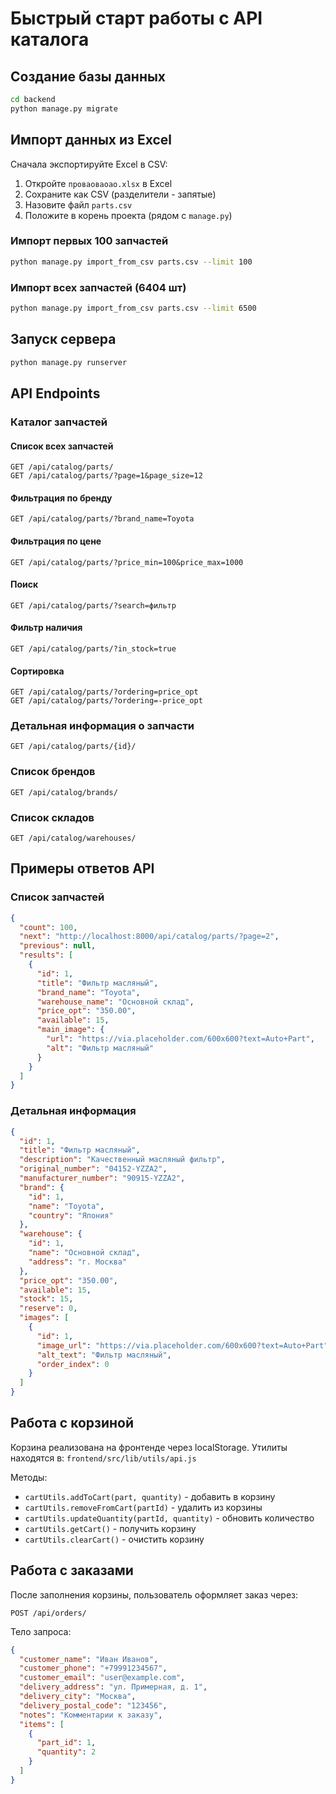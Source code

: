 # Быстрый старт работы с API каталога

## Создание базы данных

```bash
cd backend
python manage.py migrate
```

## Импорт данных из Excel

Сначала экспортируйте Excel в CSV:

1. Откройте `проваоваоао.xlsx` в Excel
2. Сохраните как CSV (разделители - запятые)
3. Назовите файл `parts.csv`
4. Положите в корень проекта (рядом с `manage.py`)

### Импорт первых 100 запчастей

```bash
python manage.py import_from_csv parts.csv --limit 100
```

### Импорт всех запчастей (6404 шт)

```bash
python manage.py import_from_csv parts.csv --limit 6500
```

## Запуск сервера

```bash
python manage.py runserver
```

## API Endpoints

### Каталог запчастей

#### Список всех запчастей
```http
GET /api/catalog/parts/
GET /api/catalog/parts/?page=1&page_size=12
```

#### Фильтрация по бренду
```http
GET /api/catalog/parts/?brand_name=Toyota
```

#### Фильтрация по цене
```http
GET /api/catalog/parts/?price_min=100&price_max=1000
```

#### Поиск
```http
GET /api/catalog/parts/?search=фильтр
```

#### Фильтр наличия
```http
GET /api/catalog/parts/?in_stock=true
```

#### Сортировка
```http
GET /api/catalog/parts/?ordering=price_opt
GET /api/catalog/parts/?ordering=-price_opt
```

### Детальная информация о запчасти
```http
GET /api/catalog/parts/{id}/
```

### Список брендов
```http
GET /api/catalog/brands/
```

### Список складов
```http
GET /api/catalog/warehouses/
```

## Примеры ответов API

### Список запчастей
```json
{
  "count": 100,
  "next": "http://localhost:8000/api/catalog/parts/?page=2",
  "previous": null,
  "results": [
    {
      "id": 1,
      "title": "Фильтр масляный",
      "brand_name": "Toyota",
      "warehouse_name": "Основной склад",
      "price_opt": "350.00",
      "available": 15,
      "main_image": {
        "url": "https://via.placeholder.com/600x600?text=Auto+Part",
        "alt": "Фильтр масляный"
      }
    }
  ]
}
```

### Детальная информация
```json
{
  "id": 1,
  "title": "Фильтр масляный",
  "description": "Качественный масляный фильтр",
  "original_number": "04152-YZZA2",
  "manufacturer_number": "90915-YZZA2",
  "brand": {
    "id": 1,
    "name": "Toyota",
    "country": "Япония"
  },
  "warehouse": {
    "id": 1,
    "name": "Основной склад",
    "address": "г. Москва"
  },
  "price_opt": "350.00",
  "available": 15,
  "stock": 15,
  "reserve": 0,
  "images": [
    {
      "id": 1,
      "image_url": "https://via.placeholder.com/600x600?text=Auto+Part",
      "alt_text": "Фильтр масляный",
      "order_index": 0
    }
  ]
}
```

## Работа с корзиной

Корзина реализована на фронтенде через localStorage. Утилиты находятся в:
`frontend/src/lib/utils/api.js`

Методы:
- `cartUtils.addToCart(part, quantity)` - добавить в корзину
- `cartUtils.removeFromCart(partId)` - удалить из корзины
- `cartUtils.updateQuantity(partId, quantity)` - обновить количество
- `cartUtils.getCart()` - получить корзину
- `cartUtils.clearCart()` - очистить корзину

## Работа с заказами

После заполнения корзины, пользователь оформляет заказ через:
```http
POST /api/orders/
```

Тело запроса:
```json
{
  "customer_name": "Иван Иванов",
  "customer_phone": "+79991234567",
  "customer_email": "user@example.com",
  "delivery_address": "ул. Примерная, д. 1",
  "delivery_city": "Москва",
  "delivery_postal_code": "123456",
  "notes": "Комментарии к заказу",
  "items": [
    {
      "part_id": 1,
      "quantity": 2
    }
  ]
}
```
